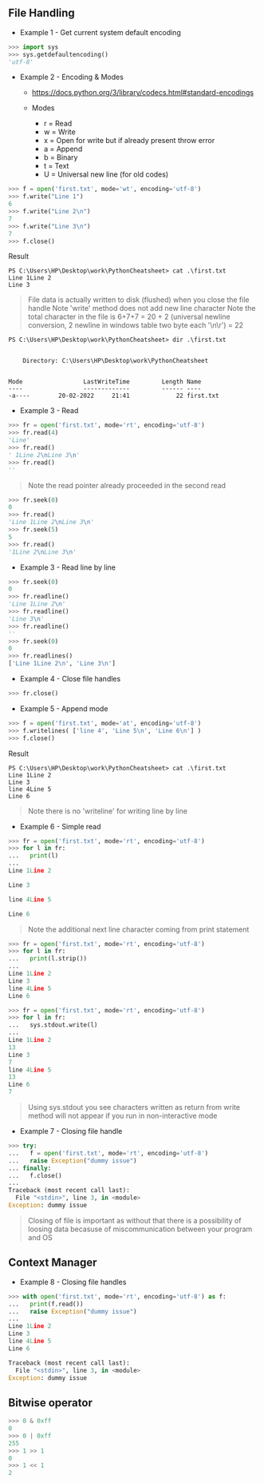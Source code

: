 
## File Handling

- Example 1 - Get current system default encoding 

```python
>>> import sys
>>> sys.getdefaultencoding()
'utf-8'
```

- Example 2 - Encoding & Modes

    - https://docs.python.org/3/library/codecs.html#standard-encodings

    - Modes
      - r = Read
      - w = Write
      - x = Open for write but if already present throw error
      - a = Append
      - b = Binary
      - t = Text
      - U = Universal new line (for old codes)

```python
>>> f = open('first.txt', mode='wt', encoding='utf-8')
>>> f.write("Line 1")
6
>>> f.write("Line 2\n")
7
>>> f.write("Line 3\n")
7
>>> f.close()
```

Result

```commandline
PS C:\Users\HP\Desktop\work\PythonCheatsheet> cat .\first.txt
Line 1Line 2
Line 3

```

> File data is actually written to disk (flushed) when you close the file handle
> Note 'write' method does not add new line character
> Note the total character in the file is 6+7+7 = 20 + 2 (universal newline conversion, 2 newline in windows table two byte each '\n\r') = 22

```commandline
PS C:\Users\HP\Desktop\work\PythonCheatsheet> dir .\first.txt


    Directory: C:\Users\HP\Desktop\work\PythonCheatsheet


Mode                 LastWriteTime         Length Name
----                 -------------         ------ ----
-a----        20-02-2022     21:41             22 first.txt

```

- Example 3 - Read

```python
>>> fr = open('first.txt', mode='rt', encoding='utf-8')
>>> fr.read(4)
'Line'
>>> fr.read()
' 1Line 2\nLine 3\n'
>>> fr.read()
''

```

> Note the read pointer already proceeded in the second read

```python
>>> fr.seek(0)
0
>>> fr.read()
'Line 1Line 2\nLine 3\n'
>>> fr.seek(5)
5
>>> fr.read()
'1Line 2\nLine 3\n'
```

- Example 3 - Read line by line

```python
>>> fr.seek(0)
0
>>> fr.readline()
'Line 1Line 2\n'
>>> fr.readline()
'Line 3\n'
>>> fr.readline()
''
>>> fr.seek(0)
0
>>> fr.readlines()
['Line 1Line 2\n', 'Line 3\n']

```

- Example 4 - Close file handles

```python
>>> fr.close()

```

- Example 5 - Append mode

```python
>>> f = open('first.txt', mode='at', encoding='utf-8')
>>> f.writelines( ['line 4', 'Line 5\n', 'Line 6\n'] )
>>> f.close()

```

Result

```commandline
PS C:\Users\HP\Desktop\work\PythonCheatsheet> cat .\first.txt
Line 1Line 2
Line 3
line 4Line 5
Line 6

```

> Note there is no 'writeline' for writing line by line

- Example 6 - Simple read

```python
>>> fr = open('first.txt', mode='rt', encoding='utf-8')
>>> for l in fr:
...   print(l)
...
Line 1Line 2

Line 3

line 4Line 5

Line 6
```

> Note the additional next line character coming from print statement

```python
>>> fr = open('first.txt', mode='rt', encoding='utf-8')
>>> for l in fr:
...   print(l.strip())
...
Line 1Line 2
Line 3
line 4Line 5
Line 6

>>> fr = open('first.txt', mode='rt', encoding='utf-8')
>>> for l in fr:
...   sys.stdout.write(l)
...
Line 1Line 2
13
Line 3
7
line 4Line 5
13
Line 6
7
```

> Using sys.stdout you see characters written as return from write method will not appear if you run in non-interactive mode

- Example 7 - Closing file handle

```python
>>> try:
...   f = open('first.txt', mode='rt', encoding='utf-8')
...   raise Exception("dummy issue")
... finally:
...   f.close()
...
Traceback (most recent call last):
  File "<stdin>", line 3, in <module>
Exception: dummy issue

```

> Closing of file is important as without that there is a possibility of loosing data becasuse of miscommunication between your program and OS

## Context Manager

- Example 8 - Closing file handles

````python
>>> with open('first.txt', mode='rt', encoding='utf-8') as f:
...   print(f.read())
...   raise Exception("dummy issue")
...
Line 1Line 2
Line 3
line 4Line 5
Line 6

Traceback (most recent call last):
  File "<stdin>", line 3, in <module>
Exception: dummy issue
````

## Bitwise operator

```python
>>> 0 & 0xff
0
>>> 0 | 0xff
255
>>> 1 >> 1
0
>>> 1 << 1
2

```